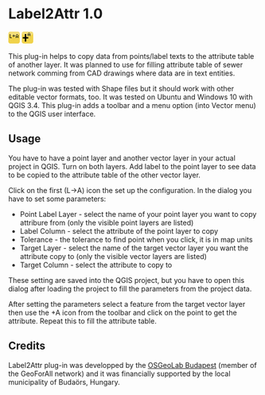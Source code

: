 Label2Attr 1.0
==============

![icon](icon.png) ![icon](icon1.png)

This plug-in helps to copy data from points/label texts to the attribute table of another layer. It was planned to use for filling attribute table of sewer network comming from CAD drawings where data are in text entities.

The plug-in was tested with Shape files but it should work with other editable vector formats, too. It was tested on Ubuntu and Windows 10 with QGIS 3.4.
This plug-in adds a toolbar and a menu option (into Vector menu) to the QGIS user interface.

Usage
-----

You have to have a point layer and another vector layer in your actual project in QGIS. Turn on both layers. Add label to the point layer to see data to be copied to the attribute table of the other vector layer.

Click on the first (L->A) icon the set up the configuration. In the dialog you have to set some parameters:

+ Point Label Layer - select the name of your point layer you want to copy attribure from (only the visible point layers are listed)
+ Label Column - select the attribute of the point layer to copy
+ Tolerance - the tolerance to find point when you click, it is in map units
+ Target Layer - select the name of the target vector layer you want the attribute copy to  (only the visible vector layers are listed)
+ Target Column - select the attribute to copy to

These setting are saved into the QGIS project, but you have to open this dialog after loading the project to fill the parameters from the project data.

After setting the parameters select a feature from the target vector layer then use the +A icon from the toolbar and click on the point to get the attribute. Repeat this to fill the attribute table.

Credits
-------

Label2Attr plug-in was developped by the [OSGeoLab Budapest](http://www.agt.bme.hu/osgeolab/index.php?page=start&lang=en) (member of the GeoForAll network) and it was financially supported by the local municipality of Budaörs, Hungary.
